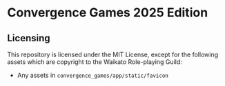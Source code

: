 # Convergence Games 2025 Edition

## Licensing

This repository is licensed under the MIT License, except for the following assets which are copyright to the Waikato Role-playing Guild:

- Any assets in `convergence_games/app/static/favicon`